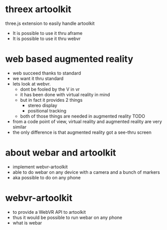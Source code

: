 # threex artoolkit
three.js extension to easily handle artoolkit

- It is possible to use it thru aframe
- It is possible to use it thru webvr



# web based augmented reality
- web succeed thanks to standard
- we want it thru standard 
- lets look at webvr.
  - dont be fooled by the V in vr
  - it has been done with virtual reality in mind
  - but in fact it provides 2 things 
    - stereo display
    - positional tracking
  - both of those things are needed in augmented reality TODO
- from a code point of view, virtual reality and augmented reality are very similar
- the only difference is that augmented reality got a see-thru screen

# about webar and artoolkit
- implement webvr-artoolkit
- able to do webar on any device with a camera and a bunch of markers
- aka possible to do on any phone

# webvr-artoolkit
- to provide a WebVR API to artoolkit
- thus it would be possible to run webar on any phone
- what is webar
